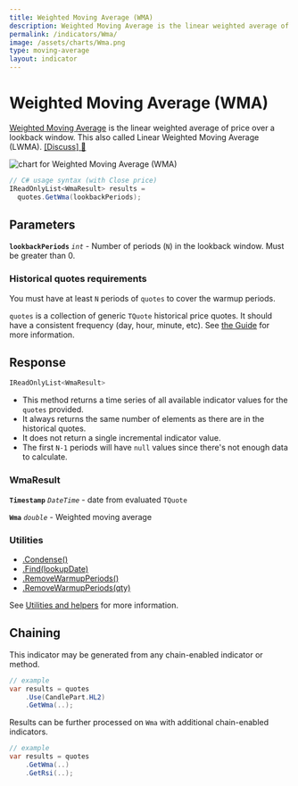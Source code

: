 ```yaml
---
title: Weighted Moving Average (WMA)
description: Weighted Moving Average is the linear weighted average of financial market prices over a lookback window.  This also called Linear Weighted Moving Average (LWMA).
permalink: /indicators/Wma/
image: /assets/charts/Wma.png
type: moving-average
layout: indicator
---
```


# Weighted Moving Average (WMA)

[Weighted Moving Average](https://en.wikipedia.org/wiki/Moving_average#Weighted_moving_average) is the linear weighted average of price over a lookback window.  This also called Linear Weighted Moving Average (LWMA).
[[Discuss] 💬](https://github.com/DaveSkender/Stock.Indicators/discussions/227 "Community discussion about this indicator")

![chart for Weighted Moving Average (WMA)](/assets/charts/Wma.png)

```csharp
// C# usage syntax (with Close price)
IReadOnlyList<WmaResult> results =
  quotes.GetWma(lookbackPeriods);
```

## Parameters

**`lookbackPeriods`** _`int`_ - Number of periods (`N`) in the lookback window.  Must be greater than 0.

### Historical quotes requirements

You must have at least `N` periods of `quotes` to cover the warmup periods.

`quotes` is a collection of generic `TQuote` historical price quotes.  It should have a consistent frequency (day, hour, minute, etc).  See [the Guide](/guide/#historical-quotes) for more information.

## Response

```csharp
IReadOnlyList<WmaResult>
```

- This method returns a time series of all available indicator values for the `quotes` provided.
- It always returns the same number of elements as there are in the historical quotes.
- It does not return a single incremental indicator value.
- The first `N-1` periods will have `null` values since there's not enough data to calculate.

### WmaResult

**`Timestamp`** _`DateTime`_ - date from evaluated `TQuote`

**`Wma`** _`double`_ - Weighted moving average

### Utilities

- [.Condense()](/utilities#condense)
- [.Find(lookupDate)](/utilities#find-indicator-result-by-date)
- [.RemoveWarmupPeriods()](/utilities#remove-warmup-periods)
- [.RemoveWarmupPeriods(qty)](/utilities#remove-warmup-periods)

See [Utilities and helpers](/utilities#utilities-for-indicator-results) for more information.

## Chaining

This indicator may be generated from any chain-enabled indicator or method.

```csharp
// example
var results = quotes
    .Use(CandlePart.HL2)
    .GetWma(..);
```

Results can be further processed on `Wma` with additional chain-enabled indicators.

```csharp
// example
var results = quotes
    .GetWma(..)
    .GetRsi(..);
```
